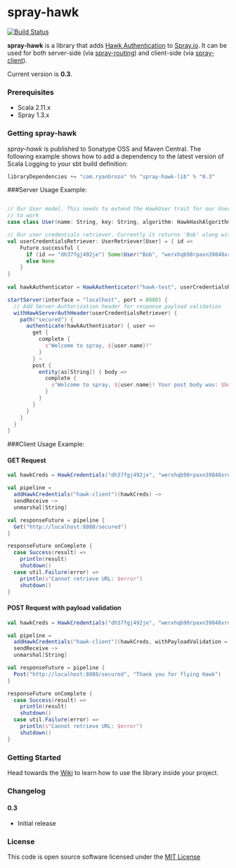spray-hawk
==========
[![Build Status](https://travis-ci.org/ryanbrozo/spray-hawk.svg)](https://travis-ci.org/ryanbrozo/spray-hawk)

**spray-hawk** is a library that adds [Hawk Authentication](https://github.com/hueniverse/hawk) to [Spray.io](http://spray.io/). 
It can be used for both server-side (via [spray-routing](http://spray.io/documentation/1.2.2/spray-routing/)) 
and client-side (via [spray-client](http://spray.io/documentation/1.2.2/spray-client/)).

Current version is **0.3**. 

### Prerequisites
* Scala 2.11.x
* Spray 1.3.x

### Getting spray-hawk
*spray-hawk* is published to Sonatype OSS and Maven Central. The following example shows how to add a dependency to the latest version of Scala Logging to your sbt build definition:

``` scala
libraryDependencies += "com.ryanbrozo" %% "spray-hawk-lib" % "0.3"
```

###Server Usage Example:
``` scala

// Our User model. This needs to extend the HawkUser trait for our UserCredentialsRetriever
// to work
case class User(name: String, key: String, algorithm: HawkHashAlgorithms) extends HawkUser

// Our user credentials retriever. Currently it returns 'Bob' along with his hawk credentials
val userCredentialsRetriever: UserRetriever[User] = { id =>
    Future.successful {
      if (id == "dh37fgj492je") Some(User("Bob", "werxhqb98rpaxn39848xrunpaw3489ruxnpa98w4rxn", HawkHashAlgorithms.HawkSHA256))
      else None
    }
}
  
val hawkAuthenticator = HawkAuthenticator("hawk-test", userCredentialsRetriever)

startServer(interface = "localhost", port = 8080) {
  // Add Server-Authorization header for response payload validation
  withHawkServerAuthHeader(userCredentialsRetriever) {
    path("secured") {
      authenticate(hawkAuthenticator) { user =>
        get {
          complete {
            s"Welcome to spray, ${user.name}!"
          }
        } ~
        post {
          entity(as[String]) { body =>
            complete {
              s"Welcome to spray, ${user.name}! Your post body was: $body"
            }
          }
        }
      }
    }
  }
}
```
###Client Usage Example:

#### GET Request
``` scala
val hawkCreds = HawkCredentials("dh37fgj492je", "werxhqb98rpaxn39848xrunpaw3489ruxnpa98w4rxn", HawkHashAlgorithms.HawkSHA256)

val pipeline =
  addHawkCredentials("hawk-client")(hawkCreds) ~>
  sendReceive ~>
  unmarshal[String]

val responseFuture = pipeline {
  Get("http://localhost:8080/secured")
}

responseFuture onComplete {
  case Success(result) =>
    println(result)
    shutdown()
  case util.Failure(error) =>
    println(s"Cannot retrieve URL: $error")
    shutdown()
}
```

#### POST Request with payload validation
``` scala
val hawkCreds = HawkCredentials("dh37fgj492je", "werxhqb98rpaxn39848xrunpaw3489ruxnpa98w4rxn", HawkHashAlgorithms.HawkSHA256)

val pipeline =
  addHawkCredentials("hawk-client")(hawkCreds, withPayloadValidation = true) ~>
  sendReceive ~>
  unmarshal[String]

val responseFuture = pipeline {
  Post("http://localhost:8080/secured", "Thank you for flying Hawk")
}

responseFuture onComplete {
  case Success(result) =>
    println(result)
    shutdown()
  case util.Failure(error) =>
    println(s"Cannot retrieve URL: $error")
    shutdown()
}
```

### Getting Started
Head towards the [Wiki](https://github.com/ryanbrozo/spray-hawk/wiki) to learn how to use the library inside your project.

### Changelog

#### 0.3
- Initial release

### License

This code is open source software licensed under the [MIT License](http://www.opensource.org/licenses/mit-license.php)


